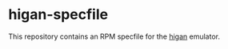 # higan-specfile
This repository contains an RPM specfile for the
[higan](http://byuu.org/emulation/higan) emulator.
